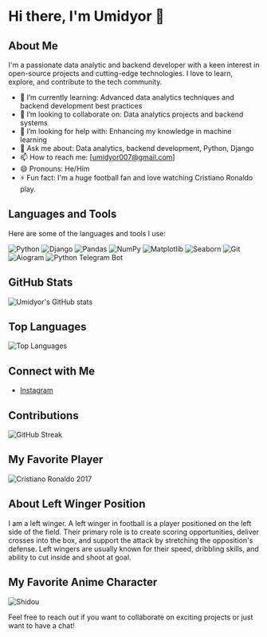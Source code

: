 # Hi there, I'm Umidyor 👋

## About Me

I'm a passionate data analytic and backend developer with a keen interest in open-source projects and cutting-edge technologies. I love to learn, explore, and contribute to the tech community.

- 🌱 I’m currently learning: Advanced data analytics techniques and backend development best practices
- 👯 I’m looking to collaborate on: Data analytics projects and backend systems
- 🤔 I’m looking for help with: Enhancing my knowledge in machine learning
- 💬 Ask me about: Data analytics, backend development, Python, Django
- 📫 How to reach me: [umidyor007@gmail.com]
- 😄 Pronouns: He/Him
- ⚡ Fun fact: I'm a huge football fan and love watching Cristiano Ronaldo play.

## Languages and Tools

Here are some of the languages and tools I use:

![Python](https://img.shields.io/badge/-Python-000?&logo=Python)
![Django](https://img.shields.io/badge/-Django-000?&logo=Django)
![Pandas](https://img.shields.io/badge/-Pandas-000?&logo=pandas)
![NumPy](https://img.shields.io/badge/-NumPy-000?&logo=numpy)
![Matplotlib](https://img.shields.io/badge/-Matplotlib-000?&logo=matplotlib)
![Seaborn](https://img.shields.io/badge/-Seaborn-000?&logo=seaborn)
![Git](https://img.shields.io/badge/-Git-000?&logo=Git)
![Aiogram](https://img.shields.io/badge/-Aiogram-000?&logo=telegram)
![Python Telegram Bot](https://img.shields.io/badge/-Python%20Telegram%20Bot-000?&logo=telegram)

## GitHub Stats

![Umidyor's GitHub stats](https://github-readme-stats.vercel.app/api?username=umidyor&show_icons=true&theme=radical)

## Top Languages

![Top Languages](https://github-readme-stats.vercel.app/api/top-langs/?username=umidyor&layout=compact&theme=radical)

## Connect with Me

- [Instagram](https://www.instagram.com/_left_winger/)


## Contributions

![GitHub Streak](https://github-readme-streak-stats.herokuapp.com/?user=umidyor&theme=radical)

## My Favorite Player
![Cristiano Ronaldo 2017](https://wallpapercave.com/wp/wp11850089.jpg)

## About Left Winger Position
I am a left winger. A left winger in football is a player positioned on the left side of the field. Their primary role is to create scoring opportunities, deliver crosses into the box, and support the attack by stretching the opposition's defense. Left wingers are usually known for their speed, dribbling skills, and ability to cut inside and shoot at goal.

## My Favorite Anime Character
![Shidou](https://us.oricon-group.com/upimg/detail/1000/1950/img660/ae4deee95d8650d583974a5dba90e822.jpg)

Feel free to reach out if you want to collaborate on exciting projects or just want to have a chat!
